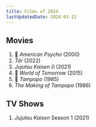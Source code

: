 ```yaml
---
title: Films of 2024
lastUpdatedDate: 2024-01-12
---
```


## Movies

1. 🔁 *American Psycho* (2000)
2. *Tár* (2022)
3. *Jujutsu Kaisen 0* (2021)
4. 🔁 *World of Tomorrow* (2015)
5. 🔁 *Tampopo* (1985)
6. *The Making of Tampopo* (1986)

## TV Shows

1. *Jujutsu Kaisen* Season 1 (2021)